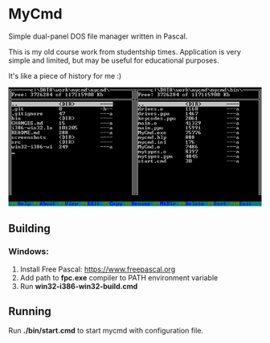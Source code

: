 # MyCmd
Simple dual-panel DOS file manager written in Pascal.

This is my old course work from studentship times.
Application is very simple and limited, but may be useful for educational purposes. 

It's like a piece of history for me :)

![Screenshot](screenshots/mycmd.png)

## Building
### Windows:
1. Install Free Pascal: https://www.freepascal.org
2. Add path to **fpc.exe** compiler to PATH environment variable
3. Run **win32-i386-win32-build.cmd**

## Running
Run **./bin/start.cmd** to start mycmd with configuration file.